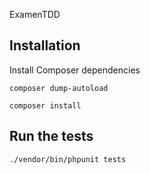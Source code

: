 ExamenTDD

## Installation

Install Composer dependencies

    composer dump-autoload

    composer install

## Run the tests

    ./vendor/bin/phpunit tests
